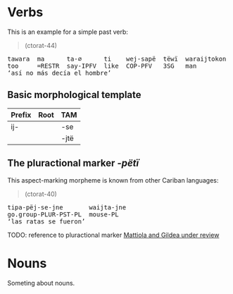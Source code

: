 # Verbs

This is an example for a simple past verb:


> (ctorat-44) 
<pre>
tawara  ma      ta-∅      ti    wej-sapë  tëwï  waraijtokon  maniki  
too     =RESTR  say-IPFV  like  COP-PFV   3SG   man          ???  
‘así no más decía el hombre’</pre>


## Basic morphological template

| Prefix   | Root   | TAM          |
|:---------|:-------|:-------------|
| ij-      |        | -se |
|          |        | -jtë         |

## The pluractional marker _-pëtï_
This aspect-marking morpheme is known from other Cariban languages:


> (ctorat-40) 
<pre>
tipa-pëj-se-jne       waijta-jne  
go.group-PLUR-PST-PL  mouse-PL  
‘las ratas se fueron’</pre>


TODO: reference to pluractional marker
[Mattiola and Gildea under review](#source-mattiola2020pluractional)

# Nouns

Someting about nouns.